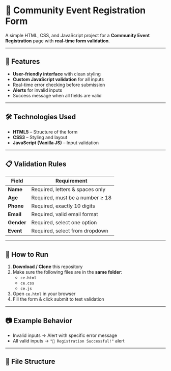 # 📌 Community Event Registration Form

A simple HTML, CSS, and JavaScript project for a **Community Event Registration** page with **real-time form validation**.

---

## 🎯 Features
- **User-friendly interface** with clean styling
- **Custom JavaScript validation** for all inputs
- Real-time error checking before submission
- **Alerts** for invalid inputs
- Success message when all fields are valid

---

## 🛠️ Technologies Used
- **HTML5** – Structure of the form
- **CSS3** – Styling and layout
- **JavaScript (Vanilla JS)** – Input validation

---

## 📋 Validation Rules

| Field       | Requirement |
|-------------|-------------|
| **Name**    | Required, letters & spaces only |
| **Age**     | Required, must be a number ≥ 18 |
| **Phone**   | Required, exactly 10 digits |
| **Email**   | Required, valid email format |
| **Gender**  | Required, select one option |
| **Event**   | Required, select from dropdown |

---

## 🚀 How to Run
1. **Download / Clone** this repository  
2. Make sure the following files are in the **same folder**:
   - `ce.html`
   - `ce.css`
   - `ce.js`
3. Open `ce.html` in your browser
4. Fill the form & click submit to test validation

---

## 📷 Example Behavior
- Invalid inputs → Alert with specific error message
- All valid inputs → `"🎉 Registration Successful!"` alert

---

## 📄 File Structure
